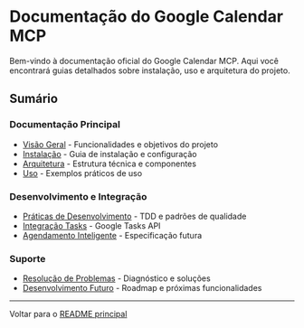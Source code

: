 # Documentação do Google Calendar MCP

Bem-vindo à documentação oficial do Google Calendar MCP. Aqui você encontrará guias detalhados sobre instalação, uso e arquitetura do projeto.

## Sumário

### Documentação Principal
- [Visão Geral](overview.md) - Funcionalidades e objetivos do projeto
- [Instalação](installation.md) - Guia de instalação e configuração
- [Arquitetura](architecture.md) - Estrutura técnica e componentes
- [Uso](usage.md) - Exemplos práticos de uso

### Desenvolvimento e Integração
- [Práticas de Desenvolvimento](development_best_practices.md) - TDD e padrões de qualidade
- [Integração Tasks](tasks_integration.md) - Google Tasks API
- [Agendamento Inteligente](intelligent_scheduling.md) - Especificação futura

### Suporte
- [Resolução de Problemas](troubleshooting.md) - Diagnóstico e soluções
- [Desenvolvimento Futuro](future.md) - Roadmap e próximas funcionalidades

---

Voltar para o [README principal](../README.md)
